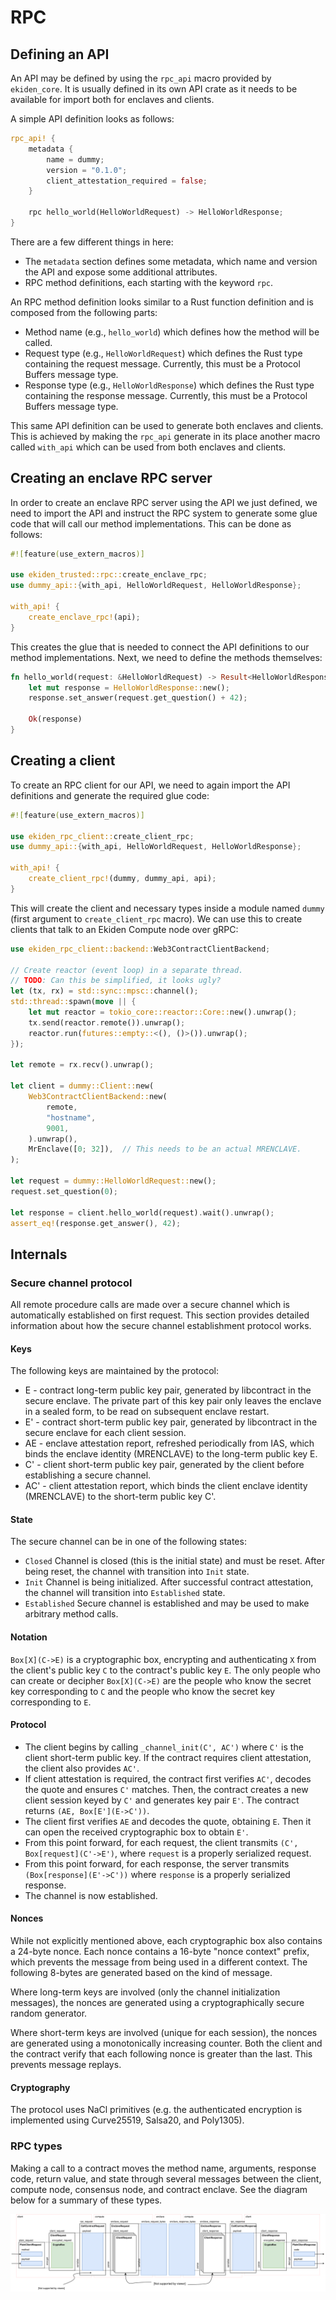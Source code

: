 # RPC

## Defining an API

An API may be defined by using the `rpc_api` macro provided by `ekiden_core`. It is usually defined in its own API crate as it needs to be available for import both for enclaves and clients.

A simple API definition looks as follows:
```rust
rpc_api! {
    metadata {
        name = dummy;
        version = "0.1.0";
        client_attestation_required = false;
    }

    rpc hello_world(HelloWorldRequest) -> HelloWorldResponse;
}
```

There are a few different things in here:
* The `metadata` section defines some metadata, which name and version the API and expose some additional attributes.
* RPC method definitions, each starting with the keyword `rpc`.

An RPC method definition looks similar to a Rust function definition and is composed from the following parts:
* Method name (e.g., `hello_world`) which defines how the method will be called.
* Request type (e.g., `HelloWorldRequest`) which defines the Rust type containing the request message. Currently, this must be a Protocol Buffers message type.
* Response type (e.g., `HelloWorldResponse`) which defines the Rust type containing the response message. Currently, this must be a Protocol Buffers message type.

This same API definition can be used to generate both enclaves and clients. This is achieved by making the `rpc_api` generate in its place another macro called `with_api` which can be used from both enclaves and clients.

## Creating an enclave RPC server

In order to create an enclave RPC server using the API we just defined, we need to import the API and instruct the RPC system to generate some glue code that will call our method implementations.
This can be done as follows:
```rust
#![feature(use_extern_macros)]

use ekiden_trusted::rpc::create_enclave_rpc;
use dummy_api::{with_api, HelloWorldRequest, HelloWorldResponse};

with_api! {
    create_enclave_rpc!(api);
}
```

This creates the glue that is needed to connect the API definitions to our method implementations. Next, we need to define the methods themselves:
```rust
fn hello_world(request: &HelloWorldRequest) -> Result<HelloWorldResponse> {
    let mut response = HelloWorldResponse::new();
    response.set_answer(request.get_question() + 42);

    Ok(response)
}
```

## Creating a client

To create an RPC client for our API, we need to again import the API definitions and generate the required glue code:
```rust
#![feature(use_extern_macros)]

use ekiden_rpc_client::create_client_rpc;
use dummy_api::{with_api, HelloWorldRequest, HelloWorldResponse};

with_api! {
    create_client_rpc!(dummy, dummy_api, api);
}
```

This will create the client and necessary types inside a module named `dummy` (first argument to `create_client_rpc` macro).
We can use this to create clients that talk to an Ekiden Compute node over gRPC:
```rust
use ekiden_rpc_client::backend::Web3ContractClientBackend;

// Create reactor (event loop) in a separate thread.
// TODO: Can this be simplified, it looks ugly?
let (tx, rx) = std::sync::mpsc::channel();
std::thread::spawn(move || {
    let mut reactor = tokio_core::reactor::Core::new().unwrap();
    tx.send(reactor.remote()).unwrap();
    reactor.run(futures::empty::<(), ()>()).unwrap();
});

let remote = rx.recv().unwrap();

let client = dummy::Client::new(
    Web3ContractClientBackend::new(
        remote,
        "hostname",
        9001,
    ).unwrap(),
    MrEnclave([0; 32]),  // This needs to be an actual MRENCLAVE.
);

let request = dummy::HelloWorldRequest::new();
request.set_question(0);

let response = client.hello_world(request).wait().unwrap();
assert_eq!(response.get_answer(), 42);
```

## Internals

### Secure channel protocol

All remote procedure calls are made over a secure channel which is automatically established on first request.
This section provides detailed information about how the secure channel establishment protocol works.

#### Keys
The following keys are maintained by the protocol:
* E - contract long-term public key pair, generated by libcontract in the secure enclave. The private part of this key pair only leaves the enclave in a sealed form, to be read on subsequent enclave restart.
* E' - contract short-term public key pair, generated by libcontract in the secure enclave for each client session.
* AE - enclave attestation report,  refreshed periodically from IAS, which binds the enclave identity (MRENCLAVE) to the long-term public key E.
* C' - client short-term public key pair, generated by the client before establishing a secure channel.
* AC' - client attestation report, which binds the client enclave identity (MRENCLAVE) to the short-term public key C'.

#### State
The secure channel can be in one of the following states:
* `Closed`
  Channel is closed (this is the initial state) and must be reset. After being reset, the channel with transition into `Init` state.
* `Init`
  Channel is being initialized. After successful contract attestation, the channel will transition into `Established` state.
* `Established`
  Secure channel is established and may be used to make arbitrary method calls.

#### Notation
`Box[X](C->E)` is a cryptographic box, encrypting and authenticating `X` from the client's public key `C` to the contract's public key `E`. The only people who can create or decipher `Box[X](C->E)` are the people who know the secret key corresponding to `C` and the people who know the secret key corresponding to `E`.

#### Protocol
* The client begins by calling `_channel_init(C', AC')` where `C'` is the client short-term public key. If the contract requires client attestation, the client also provides `AC'`.
* If client attestation is required, the contract first verifies `AC'`, decodes the quote and ensures `C'` matches. Then, the contract creates a new client session keyed by `C'` and generates key pair `E'`. The contract returns `(AE, Box[E'](E->C'))`.
* The client first verifies `AE` and decodes the quote, obtaining `E`. Then it can open the received cryptographic box to obtain `E'`.
* From this point forward, for each request, the client transmits `(C', Box[request](C'->E')`, where `request` is a properly serialized request.
* From this point forward, for each response, the server transmits `(Box[response](E'->C'))` where `response` is a properly serialized response.
* The channel is now established.

#### Nonces
While not explicitly mentioned above, each cryptographic box also contains a 24-byte nonce. Each nonce contains a 16-byte "nonce context" prefix, which prevents the message from being used in a different context. The following 8-bytes are generated based on the kind of message.

Where long-term keys are involved (only the channel initialization messages), the nonces are generated using a cryptographically secure random generator.

Where short-term keys are involved (unique for each session), the nonces are generated using a monotonically increasing counter. Both the client and the contract verify that each following nonce is greater than the last. This prevents message replays.

#### Cryptography
The protocol uses NaCl primitives (e.g. the authenticated encryption is implemented using Curve25519, Salsa20, and Poly1305).

### RPC types

Making a call to a contract moves the method name, arguments, response code, return value, and state through several messages between the client, compute node, consensus node, and contract enclave.
See the diagram below for a summary of these types.

![It's complicated](rpc.svg)
